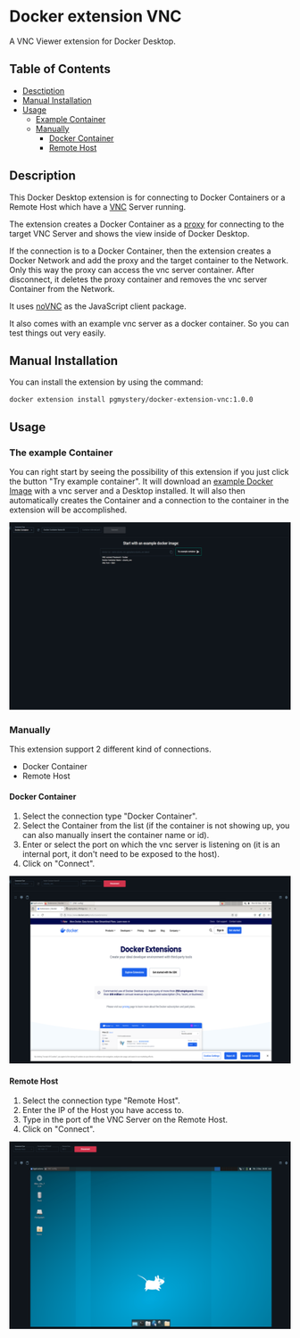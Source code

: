 # Docker extension VNC

[//]: # (https://github.com/marcelo-ochoa/pgadmin4-docker-extension)

A VNC Viewer extension for Docker Desktop.

## Table of Contents
- [Desctiption](#description)
- [Manual Installation](#manual-installation)
- [Usage](#usage)
  - [Example Container](#the-example-container)
  - [Manually](#manually)
    - [Docker Container](#docker-container)
    - [Remote Host](#remote-host)

## Description
This Docker Desktop extension is for connecting to Docker Containers or a Remote Host which have a [VNC](https://en.wikipedia.org/wiki/VNC) Server running.

The extension creates a Docker Container as a [proxy](https://hub.docker.com/r/pgmystery/proxy_vnc) for connecting to the target VNC Server and shows the view inside of Docker Desktop.

If the connection is to a Docker Container, then the extension creates a Docker Network and add the proxy and the target container to the Network. Only this way the proxy can access the vnc server container. After disconnect, it deletes the proxy container and removes the vnc server Container from the Network.

It uses [noVNC](https://github.com/novnc/noVNC) as the JavaScript client package.

It also comes with an example vnc server as a docker container. So you can test things out very easily.

## Manual Installation
You can install the extension by using the command:

```shell
docker extension install pgmystery/docker-extension-vnc:1.0.0
```

## Usage

### The example Container
You can right start by seeing the possibility of this extension if you just click the button "Try example container".
It will download an [example Docker Image](https://hub.docker.com/r/pgmystery/ubuntu_vnc) with a vnc server and a Desktop installed.
It will also then automatically creates the Container and a connection to the container in the extension will be accomplished.

![screenshot4.png](docs/imgs/screenshot4.png)

### Manually
This extension support 2 different kind of connections.

- Docker Container
- Remote Host

#### Docker Container
1. Select the connection type "Docker Container".
2. Select the Container from the list (if the container is not showing up, you can also manually insert the container name or id).
3. Enter or select the port on which the vnc server is listening on (it is an internal port, it don't need to be exposed to the host).
4. Click on "Connect".

![screenshot1.png](docs/imgs/screenshot1.png)

#### Remote Host
1. Select the connection type "Remote Host".
2. Enter the IP of the Host you have access to.
3. Type in the port of the VNC Server on the Remote Host.
4. Click on "Connect".

![screenshot5.png](docs/imgs/screenshot5.png)
